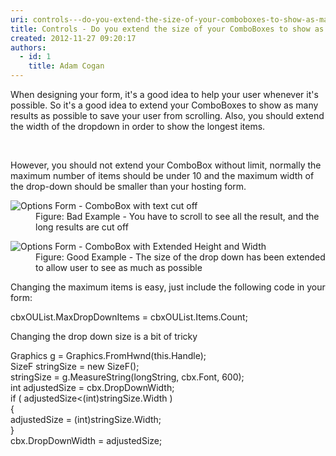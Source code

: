 ```yaml
---
uri: controls---do-you-extend-the-size-of-your-comboboxes-to-show-as-many-results-as-possible-windows-forms-only
title: Controls - Do you extend the size of your ComboBoxes to show as many results as possible? (Windows Forms Only)
created: 2012-11-27 09:20:17
authors:
  - id: 1
    title: Adam Cogan
---
```





<span class='intro'> <p>​​When designing your form, it's a good idea to help your user whenever it's possible. So it's a good idea to extend your ComboBoxes to show as many results as possible to save your user from scrolling. Also, you should extend the width of the dropdown in order to show the longest items.<br></p> </span>

​
<div>However, you should not extend your ComboBox without limit, normally the maximum number of items should be under 10 and the maximum width of the drop-down should be smaller than your hosting form.</div><dl class="badImage"><dt>
      <img alt="Options Form - ComboBox with text cut off" src="http&#58;//www.ssw.com.au/ssw/Standards/Rules/Images/ComboBox-Size-1.jpg" />
   </dt><dd>Figure&#58; Bad Example - You have to scroll to see all the result, and the long results are cut off</dd></dl><dl class="goodImage"><dt>
      <img alt="Options Form - ComboBox with Extended Height and Width" src="http&#58;//www.ssw.com.au/ssw/Standards/Rules/Images/ComboBox-Size-2.jpg" />
   </dt><dd>Figure&#58; Good Example - The size of the drop down has been extended to allow user to see as much as possible</dd></dl><div>Changing the maximum items is easy, just include the following code in your form&#58;</div><dl class="code"><dt><p>cbxOUList.MaxDropDownItems = cbxOUList.Items.Count;​<br></p>
   </dt></dl><div>Changing the drop down size is a bit of tricky</div><dl class="code"><dt><p>Graphics g = Graphics.FromHwnd(this.Handle);<br> SizeF stringSize = new SizeF();<br> stringSize = g.MeasureString(longString, cbx.Font, 600);<br> int adjustedSize = cbx.DropDownWidth;<br> if ( adjustedSize&lt;(int)stringSize.Width )<br> &#123;<br> adjustedSize = (int)stringSize.Width;<br> &#125;<br> cbx.DropDownWidth = adjustedSize;​<br></p></dt></dl>


